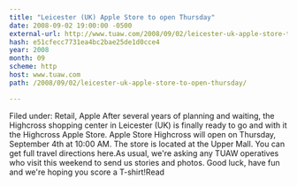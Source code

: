 ```yaml
---
title: "Leicester (UK) Apple Store to open Thursday"
date: 2008-09-02 19:00:00 -0500
external-url: http://www.tuaw.com/2008/09/02/leicester-uk-apple-store-to-open-thursday/
hash: e51cfecc7731ea4bc2bae25de1d0cce4
year: 2008
month: 09
scheme: http
host: www.tuaw.com
path: /2008/09/02/leicester-uk-apple-store-to-open-thursday/

---
```


Filed under: Retail, Apple After several years of planning and waiting, the Highcross shopping center in Leicester (UK) is finally ready to go and with it the Highcross Apple Store. Apple Store Highcross will open on Thursday, September 4th at 10:00 AM. The store is located at the Upper Mall. You can get full travel directions here.As usual, we're asking any TUAW operatives who visit this weekend to send us stories and photos. Good luck, have fun and we're hoping you score a T-shirt!Read
